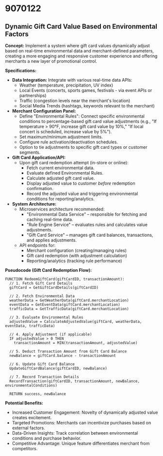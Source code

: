 # 9070122

## Dynamic Gift Card Value Based on Environmental Factors

**Concept:** Implement a system where gift card values dynamically adjust based on real-time environmental data and merchant-defined parameters, creating a more engaging and responsive customer experience and offering merchants a new layer of promotional control.

**Specifications:**

*   **Data Integration:** Integrate with various real-time data APIs:
    *   Weather (temperature, precipitation, UV index)
    *   Local Events (concerts, sports games, festivals - via event APIs or partnerships)
    *   Traffic (congestion levels near the merchant's location)
    *   Social Media Trends (hashtags, keywords relevant to the merchant)
*   **Merchant Configuration Panel:**
    *   Define "Environmental Rules":  Connect specific environmental conditions to percentage-based gift card value adjustments (e.g., "If temperature > 90°F, increase gift card value by 10%," "If local concert is scheduled, increase value by 5%").
    *   Set maximum/minimum adjustment limits.
    *   Configure rule activation/deactivation schedules.
    *   Option to tie adjustments to specific gift card types or customer segments.
*   **Gift Card Application/API:**
    *   Upon gift card redemption attempt (in-store or online):
        *   Fetch current environmental data.
        *   Evaluate defined Environmental Rules.
        *   Calculate adjusted gift card value.
        *   Display adjusted value to customer *before* redemption confirmation.
        *   Record the adjusted value and triggering environmental conditions for reporting/analytics.
*   **System Architecture:**
    *   Microservices architecture recommended:
        *   "Environmental Data Service" – responsible for fetching and caching real-time data.
        *   "Rule Engine Service" – evaluates rules and calculates value adjustments.
        *   "Gift Card Service" – manages gift card balances, transactions, and applies adjustments.
    *   API endpoints for:
        *   Merchant configuration (creating/managing rules)
        *   Gift card redemption (with adjustment calculation)
        *   Reporting/analytics (tracking rule performance)

**Pseudocode (Gift Card Redemption Flow):**

```
FUNCTION RedeemGiftCard(giftCardID, transactionAmount):
  // 1. Fetch Gift Card Details
  giftCard = GetGiftCardDetails(giftCardID)

  // 2. Fetch Environmental Data
  weatherData = GetWeatherData(giftCard.merchantLocation)
  eventData = GetEventData(giftCard.merchantLocation)
  trafficData = GetTrafficData(giftCard.merchantLocation)

  // 3. Evaluate Environmental Rules
  adjustedValue = CalculateAdjustedValue(giftCard, weatherData, eventData, trafficData)

  // 4. Apply Adjustment (if applicable)
  IF adjustedValue > 0 THEN
    transactionAmount = MIN(transactionAmount, adjustedValue)

  // 5. Deduct Transaction Amount from Gift Card Balance
  newBalance = giftCard.balance - transactionAmount

  // 6. Update Gift Card Balance
  UpdateGiftCardBalance(giftCardID, newBalance)

  // 7. Record Transaction Details
  RecordTransaction(giftCardID, transactionAmount, newBalance, environmentalConditions)

  RETURN success, newBalance
```

**Potential Benefits:**

*   Increased Customer Engagement: Novelty of dynamically adjusted value creates excitement.
*   Targeted Promotions: Merchants can incentivize purchases based on external factors.
*   Data-Driven Insights: Track correlation between environmental conditions and purchase behavior.
*   Competitive Advantage: Unique feature differentiates merchant from competitors.